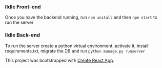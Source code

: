### IIdle Front-end

Once you have the backend running, run `npm install` and then `npm start` to run the server

### IIdle Back-end

To run the server create a python virtual environment, activate it, install requirements.txt, migrate the DB and 
run `python manage.py runserver`

This project was bootstrapped with [Create React App](https://github.com/facebook/create-react-app).